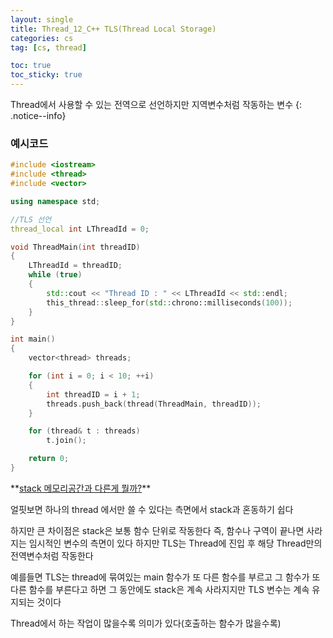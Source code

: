 ```yaml
---
layout: single
title: Thread_12_C++ TLS(Thread Local Storage)
categories: cs
tag: [cs, thread]

toc: true
toc_sticky: true
---
```

Thread에서 사용할 수 있는 전역으로 선언하지만 지역변수처럼 작동하는 변수
{: .notice--info}

### 예시코드
```cpp
#include <iostream>
#include <thread>
#include <vector>

using namespace std;

//TLS 선언
thread_local int LThreadId = 0;

void ThreadMain(int threadID)
{
	LThreadId = threadID;
	while (true)
	{
		std::cout << "Thread ID : " << LThreadId << std::endl;
		this_thread::sleep_for(std::chrono::milliseconds(100));
	}
}

int main()
{
	vector<thread> threads;

	for (int i = 0; i < 10; ++i)
	{
		int threadID = i + 1;
		threads.push_back(thread(ThreadMain, threadID));
	}

	for (thread& t : threads)
		t.join();

	return 0;
}
```

<div class="notice--warning" markdown="1">
**<u>stack 메모리공간과 다른게 뭘까?</u>** 

얼핏보면 하나의 thread 에서만 쓸 수 있다는 측면에서 stack과 혼동하기 쉽다

하지만 큰 차이점은 stack은 보통 함수 단위로 작동한다
즉, 함수나 구역이 끝나면 사라지는 임시적인 변수의 측면이 있다
하지만 TLS는 Thread에 진입 후 해당 Thread만의 전역변수처럼 작동한다

예를들면 TLS는 thread에 묶여있는 main 함수가 또 다른 함수를 부르고 그 함수가 또 다른 함수를 부른다고 하면
그 동안에도 stack은 계속 사라지지만 TLS 변수는 계속 유지되는 것이다

Thread에서 하는 작업이 많을수록 의미가 있다(호출하는 함수가 많을수록)
</div>
